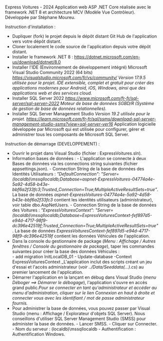 Express Voitures - 2024
Application web ASP .NET Core réalisée avec le framework .NET 8 et architecture MCV (Modèle Vue Contrôleur).
Développée par Stéphane Moureu.

Instruction d'installation :
- Dupliquer (fork) le projet depuis le dépôt distant Git Hub de l'application vers votre dépôt distant.
- Cloner localement le code source de l'application depuis votre dépôt distant.
- Installer le framework .NET 8 : https://dotnet.microsoft.com/en-us/download/dotnet/8.0
- Installer l'IDE (Environnement de développement intégré) Microsoft Visual Studio Community 2022 (64 bits) 
      _https://visualstudio.microsoft.com/fr/vs/community/_
      _Version 17.9.5 utilisée pour le projet._
      _IDE extensible, complet et gratuit pour créer des applications modernes pour Android, iOS, Windows, ainsi que
      des applications web et des services cloud._
- Installer SQL Server 2022
      _https://www.microsoft.com/fr-fr/sql-server/sql-server-2022_
      _Moteur de base de données SGBD/R (Système de gestion de base de données relationnelles)._
- Installer SQL Server Management Studio
        _Version 19.2 utilisée pour le projet._
        _https://learn.microsoft.com/fr-fr/sql/ssms/download-sql-server-management-studio-ssms?view=sql-server-ver16_
        Application logicielle développée par Microsoft qui est utilisée pour configurer, gérer et administrer tous les composants de Microsoft SQL Server.

  
Instruction de démarrage (DEVELOPPEMENT) :
- Ouvrir le projet dans Visual Studio (fichier : ExpressVoitures.sln).
- Information bases de données :
      - L'application se connecte à deux Bases de données via les connections string suivantes (fichier appsettings.json).
      - Connection String de la base de données des Identités Utilisateurs : _"DefaultConnection": "Server=(localdb)\\mssqllocaldb;Database=aspnet-ExpressVoitures-04774a4e-5a92-4d58-b43e-bbf6a2f33fc3;Trusted_Connection=True;MultipleActiveResultSets=true"_. La base de données _aspnet-ExpressVoitures-04774a4e-5a92-4d58-b43e-bbf6a2f33fc3_ contient les identités utilisateurs (administrateur), voir table dbo.AspNetUsers.
      - Connection String de la base de données des Voitures : _"ExpressVoituresContext": "Server=(localdb)\\mssqllocaldb;Database=ExpressVoituresContext-fef897d5-e94d-4717-98f9-dc396e42519f;Trusted_Connection=True;MultipleActiveResultSets=true"_. La base de données _ExpressVoituresContext-fef897d5-e94d-4717-98f9-dc396e42519f_ contient les données Véhicules de l'application. 
- Dans la console du gestionnaire de package (_Menu : Affichage / Autres fenêtres / Console du gestionnaire de package_), taper les commandes suivantes pour créer la base des données Véhicules :      
        - add migration InitLocalDB_01
        - Update-database -Context ExpressVoituresContext
_L'application inclut des scripts créant un jeu d'essai et l'accès administrateur (_voir ../Data/Seeddata(...).cs_) au premier lancement de l'application.
- Démarrer l'application en la lançant en débug dans Visual Studio (_menu Déboger ==> Démarrer le débogage_), l'application s'ouvre en accès grand public._Pour se connecter en tant qu'administrateur et accéder au menu d'administration, cliquer sur le lien Connexion en haut à droite et connecter vous avec les identifiant / mot de passe administrateur fournis._
- Pour administrer la base de données, vous pouvez passer par Visual Studio (menu : Affichage / Explorateur d'objets SQL Server).
  Nous conseillons d'utiliser SQL Server Management Studio (SMSS) pour administer la base de données.
      - Lancer SMSS.
      - Cliquer sur Connecter.
            - Nom du serveur : (localdb)\mssqllocaldb
            - Authentification : Authentification Windows.
